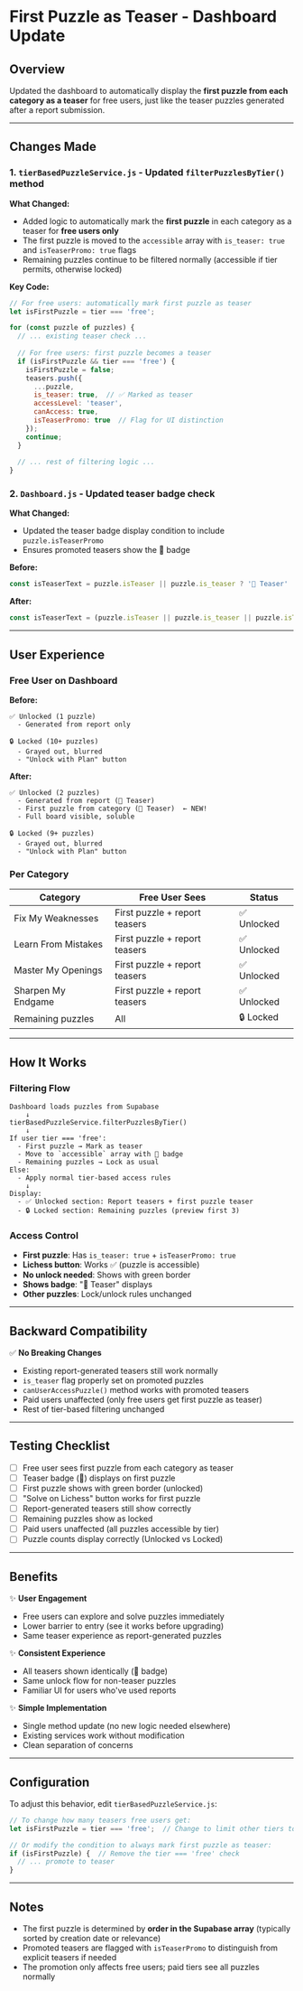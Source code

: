 # First Puzzle as Teaser - Dashboard Update

## Overview
Updated the dashboard to automatically display the **first puzzle from each category as a teaser** for free users, just like the teaser puzzles generated after a report submission.

---

## Changes Made

### 1. **`tierBasedPuzzleService.js`** - Updated `filterPuzzlesByTier()` method

**What Changed:**
- Added logic to automatically mark the **first puzzle** in each category as a teaser for **free users only**
- The first puzzle is moved to the `accessible` array with `is_teaser: true` and `isTeaserPromo: true` flags
- Remaining puzzles continue to be filtered normally (accessible if tier permits, otherwise locked)

**Key Code:**
```javascript
// For free users: automatically mark first puzzle as teaser
let isFirstPuzzle = tier === 'free';

for (const puzzle of puzzles) {
  // ... existing teaser check ...
  
  // For free users: first puzzle becomes a teaser
  if (isFirstPuzzle && tier === 'free') {
    isFirstPuzzle = false;
    teasers.push({
      ...puzzle,
      is_teaser: true,  // ✅ Marked as teaser
      accessLevel: 'teaser',
      canAccess: true,
      isTeaserPromo: true  // Flag for UI distinction
    });
    continue;
  }
  
  // ... rest of filtering logic ...
}
```

### 2. **`Dashboard.js`** - Updated teaser badge check

**What Changed:**
- Updated the teaser badge display condition to include `puzzle.isTeaserPromo`
- Ensures promoted teasers show the 🎁 badge

**Before:**
```javascript
const isTeaserText = puzzle.isTeaser || puzzle.is_teaser ? '🎁 Teaser' : '';
```

**After:**
```javascript
const isTeaserText = (puzzle.isTeaser || puzzle.is_teaser || puzzle.isTeaserPromo) ? '🎁 Teaser' : '';
```

---

## User Experience

### Free User on Dashboard

**Before:**
```
✅ Unlocked (1 puzzle)
  - Generated from report only

🔒 Locked (10+ puzzles)
  - Grayed out, blurred
  - "Unlock with Plan" button
```

**After:**
```
✅ Unlocked (2 puzzles)
  - Generated from report (🎁 Teaser)
  - First puzzle from category (🎁 Teaser)  ← NEW!
  - Full board visible, soluble

🔒 Locked (9+ puzzles)
  - Grayed out, blurred
  - "Unlock with Plan" button
```

### Per Category

| Category | Free User Sees | Status |
|----------|---|---|
| Fix My Weaknesses | First puzzle + report teasers | ✅ Unlocked |
| Learn From Mistakes | First puzzle + report teasers | ✅ Unlocked |
| Master My Openings | First puzzle + report teasers | ✅ Unlocked |
| Sharpen My Endgame | First puzzle + report teasers | ✅ Unlocked |
| Remaining puzzles | All | 🔒 Locked |

---

## How It Works

### Filtering Flow
```
Dashboard loads puzzles from Supabase
    ↓
tierBasedPuzzleService.filterPuzzlesByTier()
    ↓
If user tier === 'free':
  - First puzzle → Mark as teaser
  - Move to `accessible` array with 🎁 badge
  - Remaining puzzles → Lock as usual
Else:
  - Apply normal tier-based access rules
    ↓
Display:
  - ✅ Unlocked section: Report teasers + first puzzle teaser
  - 🔒 Locked section: Remaining puzzles (preview first 3)
```

### Access Control
- **First puzzle**: Has `is_teaser: true` + `isTeaserPromo: true` 
- **Lichess button**: Works ✅ (puzzle is accessible)
- **No unlock needed**: Shows with green border
- **Shows badge**: "🎁 Teaser" displays
- **Other puzzles**: Lock/unlock rules unchanged

---

## Backward Compatibility

✅ **No Breaking Changes**
- Existing report-generated teasers still work normally
- `is_teaser` flag properly set on promoted puzzles
- `canUserAccessPuzzle()` method works with promoted teasers
- Paid users unaffected (only free users get first puzzle as teaser)
- Rest of tier-based filtering unchanged

---

## Testing Checklist

- [ ] Free user sees first puzzle from each category as teaser
- [ ] Teaser badge (🎁) displays on first puzzle
- [ ] First puzzle shows with green border (unlocked)
- [ ] "Solve on Lichess" button works for first puzzle
- [ ] Report-generated teasers still show correctly
- [ ] Remaining puzzles show as locked
- [ ] Paid users unaffected (all puzzles accessible by tier)
- [ ] Puzzle counts display correctly (Unlocked vs Locked)

---

## Benefits

✨ **User Engagement**
- Free users can explore and solve puzzles immediately
- Lower barrier to entry (see it works before upgrading)
- Same teaser experience as report-generated puzzles

✨ **Consistent Experience**
- All teasers shown identically (🎁 badge)
- Same unlock flow for non-teaser puzzles
- Familiar UI for users who've used reports

✨ **Simple Implementation**
- Single method update (no new logic needed elsewhere)
- Existing services work without modification
- Clean separation of concerns

---

## Configuration

To adjust this behavior, edit `tierBasedPuzzleService.js`:

```javascript
// To change how many teasers free users get:
let isFirstPuzzle = tier === 'free';  // Change to limit other tiers too

// Or modify the condition to always mark first puzzle as teaser:
if (isFirstPuzzle) {  // Remove the tier === 'free' check
  // ... promote to teaser
}
```

---

## Notes

- The first puzzle is determined by **order in the Supabase array** (typically sorted by creation date or relevance)
- Promoted teasers are flagged with `isTeaserPromo` to distinguish from explicit teasers if needed
- The promotion only affects free users; paid tiers see all puzzles normally